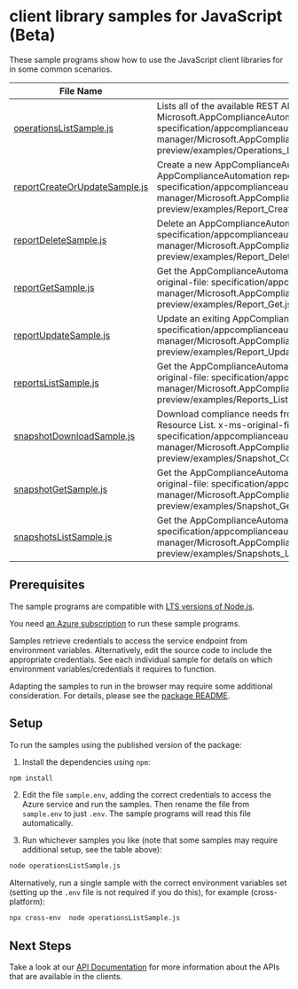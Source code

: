 # client library samples for JavaScript (Beta)

These sample programs show how to use the JavaScript client libraries for in some common scenarios.

| **File Name**                                               | **Description**                                                                                                                                                                                                                                                                      |
| ----------------------------------------------------------- | ------------------------------------------------------------------------------------------------------------------------------------------------------------------------------------------------------------------------------------------------------------------------------------ |
| [operationsListSample.js][operationslistsample]             | Lists all of the available REST API operations of the Microsoft.AppComplianceAutomation provider. x-ms-original-file: specification/appcomplianceautomation/resource-manager/Microsoft.AppComplianceAutomation/preview/2022-11-16-preview/examples/Operations_List.json              |
| [reportCreateOrUpdateSample.js][reportcreateorupdatesample] | Create a new AppComplianceAutomation report or update an exiting AppComplianceAutomation report. x-ms-original-file: specification/appcomplianceautomation/resource-manager/Microsoft.AppComplianceAutomation/preview/2022-11-16-preview/examples/Report_CreateOrUpdate.json         |
| [reportDeleteSample.js][reportdeletesample]                 | Delete an AppComplianceAutomation report. x-ms-original-file: specification/appcomplianceautomation/resource-manager/Microsoft.AppComplianceAutomation/preview/2022-11-16-preview/examples/Report_Delete.json                                                                        |
| [reportGetSample.js][reportgetsample]                       | Get the AppComplianceAutomation report and its properties. x-ms-original-file: specification/appcomplianceautomation/resource-manager/Microsoft.AppComplianceAutomation/preview/2022-11-16-preview/examples/Report_Get.json                                                          |
| [reportUpdateSample.js][reportupdatesample]                 | Update an exiting AppComplianceAutomation report. x-ms-original-file: specification/appcomplianceautomation/resource-manager/Microsoft.AppComplianceAutomation/preview/2022-11-16-preview/examples/Report_Update.json                                                                |
| [reportsListSample.js][reportslistsample]                   | Get the AppComplianceAutomation report list for the tenant. x-ms-original-file: specification/appcomplianceautomation/resource-manager/Microsoft.AppComplianceAutomation/preview/2022-11-16-preview/examples/Reports_List.json                                                       |
| [snapshotDownloadSample.js][snapshotdownloadsample]         | Download compliance needs from snapshot, like: Compliance Report, Resource List. x-ms-original-file: specification/appcomplianceautomation/resource-manager/Microsoft.AppComplianceAutomation/preview/2022-11-16-preview/examples/Snapshot_ComplianceDetailedPdfReport_Download.json |
| [snapshotGetSample.js][snapshotgetsample]                   | Get the AppComplianceAutomation snapshot and its properties. x-ms-original-file: specification/appcomplianceautomation/resource-manager/Microsoft.AppComplianceAutomation/preview/2022-11-16-preview/examples/Snapshot_Get.json                                                      |
| [snapshotsListSample.js][snapshotslistsample]               | Get the AppComplianceAutomation snapshot list. x-ms-original-file: specification/appcomplianceautomation/resource-manager/Microsoft.AppComplianceAutomation/preview/2022-11-16-preview/examples/Snapshots_List.json                                                                  |

## Prerequisites

The sample programs are compatible with [LTS versions of Node.js](https://github.com/nodejs/release#release-schedule).

You need [an Azure subscription][freesub] to run these sample programs.

Samples retrieve credentials to access the service endpoint from environment variables. Alternatively, edit the source code to include the appropriate credentials. See each individual sample for details on which environment variables/credentials it requires to function.

Adapting the samples to run in the browser may require some additional consideration. For details, please see the [package README][package].

## Setup

To run the samples using the published version of the package:

1. Install the dependencies using `npm`:

```bash
npm install
```

2. Edit the file `sample.env`, adding the correct credentials to access the Azure service and run the samples. Then rename the file from `sample.env` to just `.env`. The sample programs will read this file automatically.

3. Run whichever samples you like (note that some samples may require additional setup, see the table above):

```bash
node operationsListSample.js
```

Alternatively, run a single sample with the correct environment variables set (setting up the `.env` file is not required if you do this), for example (cross-platform):

```bash
npx cross-env  node operationsListSample.js
```

## Next Steps

Take a look at our [API Documentation][apiref] for more information about the APIs that are available in the clients.

[operationslistsample]: https://github.com/Azure/azure-sdk-for-js/blob/main/sdk/appcomplianceautomation/arm-appcomplianceautomation/samples/v1-beta/javascript/operationsListSample.js
[reportcreateorupdatesample]: https://github.com/Azure/azure-sdk-for-js/blob/main/sdk/appcomplianceautomation/arm-appcomplianceautomation/samples/v1-beta/javascript/reportCreateOrUpdateSample.js
[reportdeletesample]: https://github.com/Azure/azure-sdk-for-js/blob/main/sdk/appcomplianceautomation/arm-appcomplianceautomation/samples/v1-beta/javascript/reportDeleteSample.js
[reportgetsample]: https://github.com/Azure/azure-sdk-for-js/blob/main/sdk/appcomplianceautomation/arm-appcomplianceautomation/samples/v1-beta/javascript/reportGetSample.js
[reportupdatesample]: https://github.com/Azure/azure-sdk-for-js/blob/main/sdk/appcomplianceautomation/arm-appcomplianceautomation/samples/v1-beta/javascript/reportUpdateSample.js
[reportslistsample]: https://github.com/Azure/azure-sdk-for-js/blob/main/sdk/appcomplianceautomation/arm-appcomplianceautomation/samples/v1-beta/javascript/reportsListSample.js
[snapshotdownloadsample]: https://github.com/Azure/azure-sdk-for-js/blob/main/sdk/appcomplianceautomation/arm-appcomplianceautomation/samples/v1-beta/javascript/snapshotDownloadSample.js
[snapshotgetsample]: https://github.com/Azure/azure-sdk-for-js/blob/main/sdk/appcomplianceautomation/arm-appcomplianceautomation/samples/v1-beta/javascript/snapshotGetSample.js
[snapshotslistsample]: https://github.com/Azure/azure-sdk-for-js/blob/main/sdk/appcomplianceautomation/arm-appcomplianceautomation/samples/v1-beta/javascript/snapshotsListSample.js
[apiref]: https://docs.microsoft.com/javascript/api/@azure/arm-appcomplianceautomation?view=azure-node-preview
[freesub]: https://azure.microsoft.com/free/
[package]: https://github.com/Azure/azure-sdk-for-js/tree/main/sdk/appcomplianceautomation/arm-appcomplianceautomation/README.md
